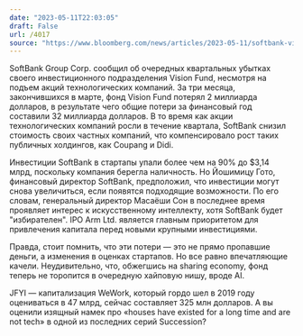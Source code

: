 ```yaml
---
date: "2023-05-11T22:03:05"
draft: False
url: /4017
source: "https://www.bloomberg.com/news/articles/2023-05-11/softbank-vision-fund-loses-32-billion-on-weak-startup-values"
---
```


SoftBank Group Corp. сообщил об очередных квартальных убытках своего инвестиционного подразделения Vision Fund, несмотря на подъем акций технологических компаний. За три месяца, закончившихся в марте, фонд Vision Fund потерял 2 миллиарда долларов, в результате чего общие потери за финансовый год составили 32 миллиарда долларов. В то время как акции технологических компаний росли в течение квартала, SoftBank снизил стоимость своих частных компаний, что компенсировало рост таких публичных холдингов, как Coupang и Didi.

Инвестиции SoftBank в стартапы упали более чем на 90% до $3,14 млрд, поскольку компания берегла наличность. Но Йошимицу Гото, финансовый директор SoftBank, предположил, что инвестиции могут снова увеличиться, если появятся подходящие возможности. По его словам, генеральный директор Масаёши Сон в последнее время проявляет интерес к искусственному интеллекту, хотя SoftBank будет "избирателен". IPO Arm Ltd. является главным приоритетом для привлечения капитала перед новыми крупными инвестициями.

Правда, стоит помнить, что эти потери — это не прямо пропавшие деньги, а изменения в оценках стартапов. Но все равно впечатляющие качели. Неудивительно, что, обжегшись на sharing economy, фонд теперь не торопится в очередную хайповую нишу, вроде AI.

JFYI — капитализация WeWork, который гордо шел в 2019 году оцениваться в 47 млрд, сейчас составляет 325 млн долларов. А вы оценили изящный намек про «houses have existed for a long time and are not tech» в одной из последних серий Succession?
